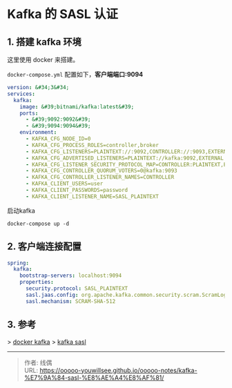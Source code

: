# Kafka 的 SASL 认证


## 1. 搭建 kafka 环境

这里使用 docker 来搭建。

`docker-compose.yml` 配置如下，**客户端端口:9094**

```yaml
version: &#34;3&#34;
services:
  kafka:
    image: &#39;bitnami/kafka:latest&#39;
    ports:
      - &#39;9092:9092&#39;
      - &#39;9094:9094&#39;
    environment:
      - KAFKA_CFG_NODE_ID=0
      - KAFKA_CFG_PROCESS_ROLES=controller,broker
      - KAFKA_CFG_LISTENERS=PLAINTEXT://:9092,CONTROLLER://:9093,EXTERNAL://:9094
      - KAFKA_CFG_ADVERTISED_LISTENERS=PLAINTEXT://kafka:9092,EXTERNAL://localhost:9094
      - KAFKA_CFG_LISTENER_SECURITY_PROTOCOL_MAP=CONTROLLER:PLAINTEXT,EXTERNAL:SASL_PLAINTEXT,PLAINTEXT:PLAINTEXT
      - KAFKA_CFG_CONTROLLER_QUORUM_VOTERS=0@kafka:9093
      - KAFKA_CFG_CONTROLLER_LISTENER_NAMES=CONTROLLER
      - KAFKA_CLIENT_USERS=user
      - KAFKA_CLIENT_PASSWORDS=password
      - KAFKA_CLIENT_LISTENER_NAME=SASL_PLAINTEXT
```

启动kafka

```shell
docker-compose up -d
```

## 2. 客户端连接配置

```yaml
spring:
  kafka:
    bootstrap-servers: localhost:9094
    properties:
      security.protocol: SASL_PLAINTEXT
      sasl.jaas.config: org.apache.kafka.common.security.scram.ScramLoginModule required username=&#39;user&#39; password=&#39;password&#39;;
      sasl.mechanism: SCRAM-SHA-512

```


## 3. 参考

&gt; [docker kafka](https://hub.docker.com/r/bitnami/kafka)
&gt; [kafka sasl](https://docs.confluent.io/platform/current/kafka/authentication_sasl/authentication_sasl_scram.html#sasl-scram-overview) 

---

> 作者: 线偶  
> URL: https://ooooo-youwillsee.github.io/ooooo-notes/kafka-%E7%9A%84-sasl-%E8%AE%A4%E8%AF%81/  

